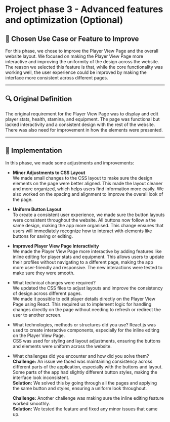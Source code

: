 # Project phase 3 - Advanced features and optimization (Optional)

## 🎯 Chosen Use Case or Feature to Improve

For this phase, we chose to improve the Player View Page and the overall website layout. We focused on making the Player View Page more interactive and improving the uniformity of the design across the website. The reason we selected this feature is that, while the core functionality was working well, the user experience could be improved by making the interface more consistent across different pages.  

---

## 🔍 Original Definition

The original requirement for the Player View Page was to display and edit player stats, health, stamina, and equipment. The page was functional but lacked interactivity and a consistent design with the rest of the website. There was also need for improvement in how the elements were presented.  

---

## 🔄 Implementation

In this phase, we made some adjustments and improvements:  
- **Minor Adjustments to CSS Layout**  
We made small changes to the CSS layout to make sure the design elements on the page were better aligned. This made the layout cleaner and more organized, which helps users find information more easily. We also worked on the spacing and alignment to improve the overall look of the page.  

- **Uniform Button Layout**  
To create a consistent user experience, we made sure the button layouts were consistent throughout the website. All buttons now follow a the same design, making the app more organised. This change ensures that users will immediately recognize how to interact with elements like buttons for saving or editing.  

- **Improved Player View Page Interactivity**  
We made the Player View Page more interactive by adding features like inline editing for player stats and equipment. This allows users to update their profiles without navigating to a different page, making the app more user-friendly and responsive. The new interactions were tested to make sure they were smooth.  

- What technical changes were required?  
  We updated the CSS files to adjust layouts and improve the consistency of design across different pages.  
  We made it possible to edit player details directly on the Player View Page using React. This required us to implement logic for handling changes      directly on the page without needing to refresh or redirect the user to another screen.  

- What technologies, methods or structures did you use?
  React.js was used to create interactive components, especially for the inline editing on the Player View Page.  
  CSS was used for styling and layout adjustments, ensuring the buttons and elements were uniform across the website.  
  
- What challenges did you encounter and how did you solve them?  
  **Challenge:** An issue we faced was maintaining consistency across different parts of the application, especially with the buttons and layout. Some      parts of the app had slightly different button styles, making the interface look inconsistent.  
  **Solution:** We solved this by going through all the pages and applying the same button and styles, ensuring a uniform look throughout.  

  **Challenge:** Another challenge was making sure the inline editing feature worked smoothly.  
  **Solution:** We tested the feature and fixed any minor issues that came up.  
